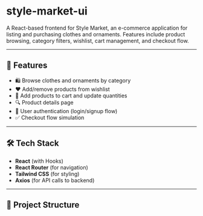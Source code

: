 # style-market-ui
A React-based frontend for Style Market, an e-commerce application for listing and purchasing clothes and ornaments. Features include product browsing, category filters, wishlist, cart management, and checkout flow.

---

## 🚀 Features
- 🛍️ Browse clothes and ornaments by category  
- ❤️ Add/remove products from wishlist  
- 🛒 Add products to cart and update quantities  
- 🔍 Product details page  
- 🔐 User authentication (login/signup flow)  
- ✅ Checkout flow simulation  

---

## 🛠️ Tech Stack
- **React** (with Hooks)  
- **React Router** (for navigation)  
- **Tailwind CSS** (for styling)  
- **Axios** (for API calls to backend)  

---

## 📂 Project Structure

